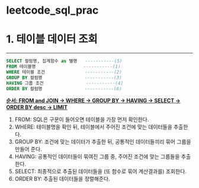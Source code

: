 # leetcode_sql_prac

# 1. 테이블 데이터 조회
-------------------
~~~~sql
SELECT 컬럼명, 집계함수 as 별명   -----------(5)
FROM 테이블명                  -----------(1)
WHERE 테이블 조건               -----------(2)
GROUP BY 컬럼명                -----------(3)
HAVING 그룹 조건                -----------(4)
ORDER BY 컬럼명                -----------(6)
~~~~
<U>**순서: FROM and JOIN -> WHERE -> GROUP BY -> HAVING -> SELECT -> ORDER BY desc -> LIMIT**</U>
1) FROM: SQL은 구문이 들어오면 테이블을 가장 먼저 확인한다.
2) WHERE: 테이블명을 확인 뒤, 테이블에서 주어진 조건에 맞는 데이터들을 추출한다.
3) GROUP BY: 조건에 맞는 데이터가 추출한 뒤, 공통적인 데이터들끼리 묶어 그룹을 만들어 준다.
4) HAVING: 공통적인 데이터들이 묶여진 그룹 중, 주어진 조건에 맞는 그룹들을 추출한다.
5) SELECT: 최종적으로 추출된 데이터들을 (또 함수로 묶어 계산결과를) 조회한다.
6) ORDER BY: 추출된 데이터들을 정렬해준다.
